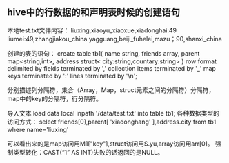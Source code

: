 ## hive中的行数据的和声明表时候的创建语句
本地test.txt文件内容：
liuxing,xiaoyu_xiaoxue,xiadonghai:49 liumei:49,zhangjiakou_china
yagguang,beiji_fuhelei,mazu；90,shanxi_china

创建的表的语句：
create table tb1(
name string,
friends array<String>,
parent map<string,int>,
address struct< city:string,countary:string>
)
row format delimited by fields terminated by ','
collection items terminated by '_'
map keys terminated by ':'
lines terminated by '\n';

分别描述列分隔符，集合（Array，Map，struct元素之间的分隔符）分隔符，map中的key的分隔符，行分隔符。

导入文本
load data local inpath '/data/test.txt' into table tb1;
各种数据类型的访问方式：
select friends[0],parent[ 'xiadonghang' ],address.city from tb1 where name='liuxing'

可以看出来的是map访问用M1["key"],struct访问用S.yu,array访问用arr[0]。
强制类型转化：CAST(“1” AS INT)失败的话返回的是NULL。